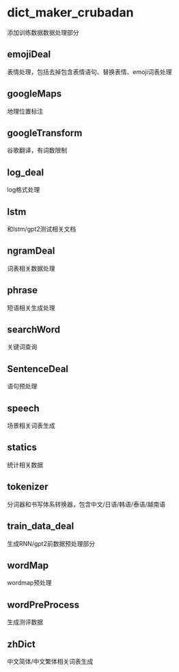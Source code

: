 # dict_maker_crubadan
添加训练数据数据处理部分
## emojiDeal
表情处理，包括去掉包含表情语句、替换表情、emoji词表处理
## googleMaps
地理位置标注
## googleTransform
谷歌翻译，有词数限制
## log_deal
log格式处理
## lstm
和lstm/gpt2测试相关文档
## ngramDeal
词表相关数据处理
## phrase
短语相关生成处理
## searchWord
关键词查询
## SentenceDeal
语句预处理
## speech
场景相关词表生成
## statics
统计相关数据
## tokenizer
分词器和书写体系转换器，包含中文/日语/韩语/泰语/越南语
## train_data_deal
生成RNN/gpt2前数据预处理部分
## wordMap
wordmap预处理
## wordPreProcess
生成测评数据
## zhDict
中文简体/中文繁体相关词表生成
